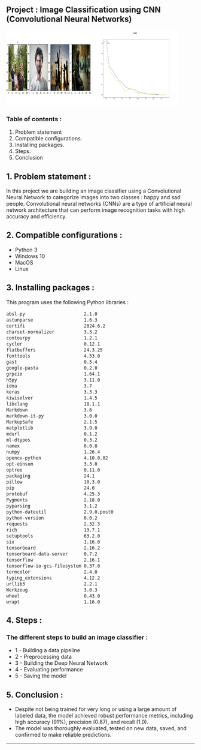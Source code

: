 ## Project : Image Classification using CNN (Convolutional Neural Networks)

<p>
  <img src="images/happysadlabels.png" width="45%" height="200px" />
  <img src="images/lossplot.png" width="45%" height="200px" />
</p>

### Table of contents :

1. Problem statement
2. Compatible configurations.
3. Installing packages.
4. Steps.
5. Conclusion

## 1. Problem statement :

In this project we are building an image classifier using a Convolutional Neural Network to 
categorize images into two classes : happy and sad people.
Convolutional neural networks (CNNs) are a type of artificial neural network architecture that
can perform image recognition tasks with high accuracy and efficiency.

## 2. Compatible configurations :

* Python 3
* Windows 10
* MacOS
* Linux

## 3. Installing packages :
This program uses the following Python libraries :

```
absl-py                      2.1.0
astunparse                   1.6.3
certifi                      2024.6.2
charset-normalizer           3.3.2
contourpy                    1.2.1
cycler                       0.12.1
flatbuffers                  24.3.25
fonttools                    4.53.0
gast                         0.5.4
google-pasta                 0.2.0
grpcio                       1.64.1
h5py                         3.11.0
idna                         3.7
keras                        3.3.3
kiwisolver                   1.4.5
libclang                     18.1.1
Markdown                     3.6
markdown-it-py               3.0.0
MarkupSafe                   2.1.5
matplotlib                   3.9.0
mdurl                        0.1.2
ml-dtypes                    0.3.2
namex                        0.0.8
numpy                        1.26.4
opencv-python                4.10.0.82
opt-einsum                   3.3.0
optree                       0.11.0
packaging                    24.1
pillow                       10.3.0
pip                          24.0
protobuf                     4.25.3
Pygments                     2.18.0
pyparsing                    3.1.2
python-dateutil              2.9.0.post0
python-version               0.0.2
requests                     2.32.3
rich                         13.7.1
setuptools                   63.2.0
six                          1.16.0
tensorboard                  2.16.2
tensorboard-data-server      0.7.2
tensorflow                   2.16.1
tensorflow-io-gcs-filesystem 0.37.0
termcolor                    2.4.0
typing_extensions            4.12.2
urllib3                      2.2.1
Werkzeug                     3.0.3
wheel                        0.43.0
wrapt                        1.16.0

```

## 4. Steps :

### The different steps to build an image classifier : 

  * 1 - Building a data pipeline
  * 2 - Preprocessing data
  * 3 - Building the Deep Neural Network
  * 4 - Evaluating performance
  * 5 - Saving the model

## 5. Conclusion :

  * Despite not being trained for very long or using a large amount of labeled data, the model
achieved robust performance metrics, including high accuracy (91%), precision (0.87), 
and recall (1.0).
  * The model was thoroughly evaluated, tested on new data, saved, and confirmed 
to make reliable predictions.

---
